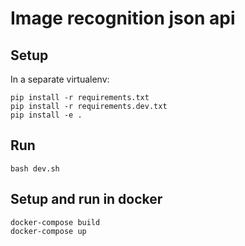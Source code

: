 # Image recognition json api
## Setup

In a separate virtualenv:

```
pip install -r requirements.txt
pip install -r requirements.dev.txt
pip install -e .
```

## Run
```
bash dev.sh
```

## Setup and run in docker
```
docker-compose build
docker-compose up
```
